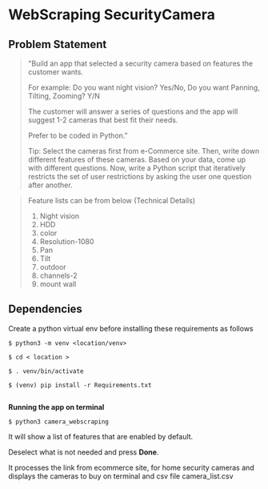 # WebScraping SecurityCamera

## Problem Statement

> "Build an app that selected a security camera based on features the customer wants.
> 
> For example: Do you want night vision? Yes/No, Do you want Panning, Tilting, Zooming? Y/N
> 
> The customer will answer a series of questions and the app will suggest 1-2 cameras that best fit their needs.
> 
> Prefer to be coded in Python."
> 
> Tip: Select the cameras first from e-Commerce site. Then, write down different features of these cameras. Based on your data,
> come up with different questions.
> Now, write a Python script that iteratively restricts the set of user restrictions by asking the user one question
> after another.


> Feature lists can be from below (Technical Details)
> 1. Night vision
> 2. HDD
> 3. color
> 4. Resolution-1080
> 5. Pan
> 6. Tilt
> 7. outdoor
> 8. channels-2
> 9. mount wall


## Dependencies
Create a python virtual env before installing these requirements as follows

```
$ python3 -m venv <location/venv>

$ cd < location >

$ . venv/bin/activate

$ (venv) pip install -r Requirements.txt
 
```
**Running the app on terminal**

```
$ python3 camera_webscraping

```
It will show a list of features that are enabled by default. 

Deselect what is not needed and press **Done**.

It processes the link from ecommerce site, for home security cameras and displays the cameras to buy on terminal and csv file camera_list.csv
